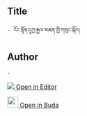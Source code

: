 ## Title
	- རོང་སྟོན་ཤཱཀྱ་རྒྱལ་མཚན་གྱི་གསུང་སྐོར།

## Author
	- 



[<img src="https://img.icons8.com/color/25/000000/edit-property.png"> Open in Editor](http://editor.openpecha.org/I43EFF1FE)

[<img width="25" src="https://library.bdrc.io/icons/BUDA-small.svg"> Open in Buda](https://library.bdrc.io/show/bdr:IE0OPI43EFF1FE)
